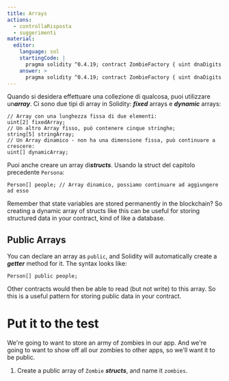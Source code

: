 ```yaml
---
title: Arrays
actions:
  - controllaRisposta
  - suggerimenti
material:
  editor:
    language: sol
    startingCode: |
      pragma solidity ^0.4.19; contract ZombieFactory { uint dnaDigits = 16; uint dnaModulus = 10 ** dnaDigits; struct Zombie { string name; uint dna; } // inizia qui }
    answer: >
      pragma solidity ^0.4.19; contract ZombieFactory { uint dnaDigits = 16; uint dnaModulus = 10 ** dnaDigits; struct Zombie { string name; uint dna; } Zombie[] public zombies; }
---
```

Quando si desidera effettuare una collezione di qualcosa, puoi utilizzare un***array***. Ci sono due tipi di array in Solidity: ***fixed*** arrays e ***dynamic*** arrays:

    // Array con una lunghezza fissa di due elementi:
    uint[2] fixedArray;
    // Un altro Array fisso, può contenere cinque stringhe;
    string[5] stringArray;
    // Un Array dinamico - non ha una dimensione fissa, può continuare a crescere:
    uint[] dynamicArray;
    

Puoi anche creare un array di***structs***. Usando la struct del capitolo precedente `Persona`:

    Person[] people; // Array dinamico, possiamo continuare ad aggiungere ad esso
    

Remember that state variables are stored permanently in the blockchain? So creating a dynamic array of structs like this can be useful for storing structured data in your contract, kind of like a database.

## Public Arrays

You can declare an array as `public`, and Solidity will automatically create a ***getter*** method for it. The syntax looks like:

    Person[] public people;
    

Other contracts would then be able to read (but not write) to this array. So this is a useful pattern for storing public data in your contract.

# Put it to the test

We're going to want to store an army of zombies in our app. And we're going to want to show off all our zombies to other apps, so we'll want it to be public.

1. Create a public array of `Zombie` ***structs***, and name it `zombies`.